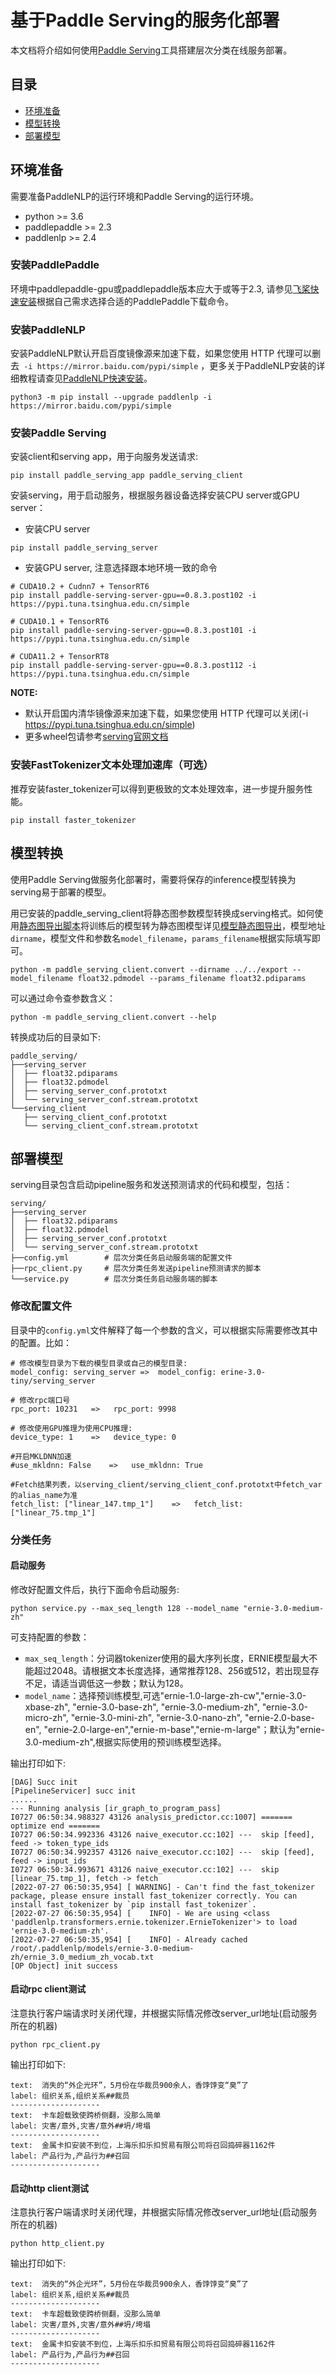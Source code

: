 # 基于Paddle Serving的服务化部署

本文档将介绍如何使用[Paddle Serving](https://github.com/PaddlePaddle/Serving/blob/develop/README_CN.md)工具搭建层次分类在线服务部署。

## 目录
- [环境准备](#环境准备)
- [模型转换](#模型转换)
- [部署模型](#部署模型)

## 环境准备
需要准备PaddleNLP的运行环境和Paddle Serving的运行环境。

- python >= 3.6
- paddlepaddle >= 2.3
- paddlenlp >= 2.4

### 安装PaddlePaddle

 环境中paddlepaddle-gpu或paddlepaddle版本应大于或等于2.3, 请参见[飞桨快速安装](https://www.paddlepaddle.org.cn/install/quick?docurl=/documentation/docs/zh/install/pip/linux-pip.html)根据自己需求选择合适的PaddlePaddle下载命令。


### 安装PaddleNLP

安装PaddleNLP默认开启百度镜像源来加速下载，如果您使用 HTTP 代理可以删去` -i https://mirror.baidu.com/pypi/simple` ，更多关于PaddleNLP安装的详细教程请查见[PaddleNLP快速安装](https://github.com/PaddlePaddle/PaddleNLP/blob/develop/docs/get_started/installation.rst)。

```shell
python3 -m pip install --upgrade paddlenlp -i https://mirror.baidu.com/pypi/simple
```
### 安装Paddle Serving

安装client和serving app，用于向服务发送请求:
```shell
pip install paddle_serving_app paddle_serving_client
```
安装serving，用于启动服务，根据服务器设备选择安装CPU server或GPU server：

- 安装CPU server
```shell
pip install paddle_serving_server
```
- 安装GPU server, 注意选择跟本地环境一致的命令
```shell
# CUDA10.2 + Cudnn7 + TensorRT6
pip install paddle-serving-server-gpu==0.8.3.post102 -i https://pypi.tuna.tsinghua.edu.cn/simple

# CUDA10.1 + TensorRT6
pip install paddle-serving-server-gpu==0.8.3.post101 -i https://pypi.tuna.tsinghua.edu.cn/simple

# CUDA11.2 + TensorRT8
pip install paddle-serving-server-gpu==0.8.3.post112 -i https://pypi.tuna.tsinghua.edu.cn/simple
```

**NOTE:**
- 默认开启国内清华镜像源来加速下载，如果您使用 HTTP 代理可以关闭(-i https://pypi.tuna.tsinghua.edu.cn/simple)
- 更多wheel包请参考[serving官网文档](https://github.com/PaddlePaddle/Serving/blob/develop/doc/Latest_Packages_CN.md)

### 安装FastTokenizer文本处理加速库（可选）
推荐安装faster_tokenizer可以得到更极致的文本处理效率，进一步提升服务性能。
```shell
pip install faster_tokenizer
```


## 模型转换

使用Paddle Serving做服务化部署时，需要将保存的inference模型转换为serving易于部署的模型。

用已安装的paddle_serving_client将静态图参数模型转换成serving格式。如何使用[静态图导出脚本](../../export_model.py)将训练后的模型转为静态图模型详见[模型静态图导出](../../README.md)，模型地址`dirname`，模型文件和参数名`model_filename`，`params_filename`根据实际填写即可。

```shell
python -m paddle_serving_client.convert --dirname ../../export --model_filename float32.pdmodel --params_filename float32.pdiparams
```

可以通过命令查参数含义：
```shell
python -m paddle_serving_client.convert --help
```

转换成功后的目录如下:
```
paddle_serving/
├──serving_server
│  ├── float32.pdiparams
│  ├── float32.pdmodel
│  ├── serving_server_conf.prototxt
│  └── serving_server_conf.stream.prototxt
└──serving_client
   ├── serving_client_conf.prototxt
   └── serving_client_conf.stream.prototxt
```

## 部署模型

serving目录包含启动pipeline服务和发送预测请求的代码和模型，包括：

```
serving/
├──serving_server
│  ├── float32.pdiparams
│  ├── float32.pdmodel
│  ├── serving_server_conf.prototxt
│  └── serving_server_conf.stream.prototxt
├──config.yml        # 层次分类任务启动服务端的配置文件
├──rpc_client.py     # 层次分类任务发送pipeline预测请求的脚本
└──service.py        # 层次分类任务启动服务端的脚本

```

### 修改配置文件
目录中的`config.yml`文件解释了每一个参数的含义，可以根据实际需要修改其中的配置。比如：
```
# 修改模型目录为下载的模型目录或自己的模型目录:
model_config: serving_server =>  model_config: erine-3.0-tiny/serving_server

# 修改rpc端口号
rpc_port: 10231   =>   rpc_port: 9998

# 修改使用GPU推理为使用CPU推理:
device_type: 1    =>   device_type: 0

#开启MKLDNN加速
#use_mkldnn: False    =>   use_mkldnn: True

#Fetch结果列表，以serving_client/serving_client_conf.prototxt中fetch_var的alias_name为准
fetch_list: ["linear_147.tmp_1"]    =>   fetch_list: ["linear_75.tmp_1"]
```


### 分类任务
#### 启动服务
修改好配置文件后，执行下面命令启动服务:
```shell
python service.py --max_seq_length 128 --model_name "ernie-3.0-medium-zh"
```

可支持配置的参数：
* `max_seq_length`：分词器tokenizer使用的最大序列长度，ERNIE模型最大不能超过2048。请根据文本长度选择，通常推荐128、256或512，若出现显存不足，请适当调低这一参数；默认为128。
* `model_name`：选择预训练模型,可选"ernie-1.0-large-zh-cw","ernie-3.0-xbase-zh", "ernie-3.0-base-zh", "ernie-3.0-medium-zh", "ernie-3.0-micro-zh", "ernie-3.0-mini-zh", "ernie-3.0-nano-zh", "ernie-2.0-base-en", "ernie-2.0-large-en","ernie-m-base","ernie-m-large"；默认为"ernie-3.0-medium-zh",根据实际使用的预训练模型选择。

输出打印如下:
```
[DAG] Succ init
[PipelineServicer] succ init
......
--- Running analysis [ir_graph_to_program_pass]
I0727 06:50:34.988327 43126 analysis_predictor.cc:1007] ======= optimize end =======
I0727 06:50:34.992336 43126 naive_executor.cc:102] ---  skip [feed], feed -> token_type_ids
I0727 06:50:34.992357 43126 naive_executor.cc:102] ---  skip [feed], feed -> input_ids
I0727 06:50:34.993671 43126 naive_executor.cc:102] ---  skip [linear_75.tmp_1], fetch -> fetch
[2022-07-27 06:50:35,954] [ WARNING] - Can't find the fast_tokenizer package, please ensure install fast_tokenizer correctly. You can install fast_tokenizer by `pip install fast_tokenizer`.
[2022-07-27 06:50:35,954] [    INFO] - We are using <class 'paddlenlp.transformers.ernie.tokenizer.ErnieTokenizer'> to load 'ernie-3.0-medium-zh'.
[2022-07-27 06:50:35,954] [    INFO] - Already cached /root/.paddlenlp/models/ernie-3.0-medium-zh/ernie_3.0_medium_zh_vocab.txt
[OP Object] init success
```

#### 启动rpc client测试
注意执行客户端请求时关闭代理，并根据实际情况修改server_url地址(启动服务所在的机器)
```shell
python rpc_client.py
```
输出打印如下:
```
text:  消失的“外企光环”，5月份在华裁员900余人，香饽饽变“臭”了
label: 组织关系,组织关系##裁员
--------------------
text:  卡车超载致使跨桥侧翻，没那么简单
label: 灾害/意外,灾害/意外##坍/垮塌
--------------------
text:  金属卡扣安装不到位，上海乐扣乐扣贸易有限公司将召回捣碎器1162件
label: 产品行为,产品行为##召回
--------------------
```
#### 启动http client测试
注意执行客户端请求时关闭代理，并根据实际情况修改server_url地址(启动服务所在的机器)
```shell
python http_client.py
```
输出打印如下:
```
text:  消失的“外企光环”，5月份在华裁员900余人，香饽饽变“臭”了
label: 组织关系,组织关系##裁员
--------------------
text:  卡车超载致使跨桥侧翻，没那么简单
label: 灾害/意外,灾害/意外##坍/垮塌
--------------------
text:  金属卡扣安装不到位，上海乐扣乐扣贸易有限公司将召回捣碎器1162件
label: 产品行为,产品行为##召回
--------------------
```
